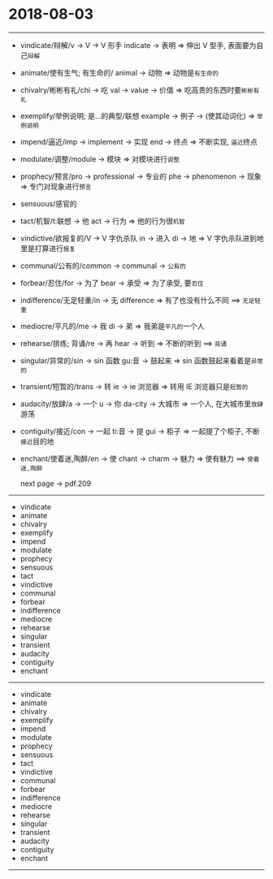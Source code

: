 # 2018-08-03

---

- vindicate/辩解/v -> V -> V 形手 indicate -> 表明 => 伸出 V 型手, 表面要为自己`辩解`
- animate/使有生气; 有生命的/ animal -> 动物 => 动物是`有生命的`
- chivalry/彬彬有礼/chi -> 吃 val -> value -> 价值 => 吃高贵的东西时要`彬彬有礼`
- exemplify/举例说明; 是...的典型/联想 example -> 例子 -> (使其动词化) => `举例说明`
- impend/逼近/imp -> implement -> 实现 end -> 终点 => 不断实现, `逼近`终点
- modulate/调整/module -> 模块 => 对模块进行`调整`
- prophecy/预言/pro -> professional -> 专业的 phe -> phenomenon -> 现象 => 专门对现象进行`预言`
- sensuous/感官的
- tact/机智/t:联想 -> 他 act -> 行为 => 他的行为很`机智`
- vindictive/欲报复的/V -> V 字仇杀队 in -> 进入 di -> 地 => V 字仇杀队进到地里是打算进行`报复`
- communal/公有的/common -> communal -> `公有的`
- forbear/忍住/for -> 为了 bear -> 承受 => 为了承受, 要`忍住`
- indifference/无足轻重/in -> 无 difference => 有了也没有什么不同 ==> `无足轻重`
- mediocre/平凡的/me -> 我 di -> 弟 => 我弟是`平凡的`一个人
- rehearse/排练; 背诵/re -> 再 hear -> 听到 => 不断的听到 ==> `背诵`
- singular/异常的/sin -> sin 函数 gu:音 -> 鼓起来 => sin 函数鼓起来看着是`异常的`
- transient/短暂的/trans -> 转 ie -> ie 浏览器 => 转用 IE 浏览器只是`短暂的`
- audacity/放肆/a -> 一个 u -> 你 da-city -> 大城市 => 一个人, 在大城市里`放肆`游荡
- contiguity/接近/con -> 一起 ti:音 -> 提 gui -> 柜子 => 一起提了个柜子, 不断`接近`目的地
- enchant/使着迷,陶醉/en -> 使 chant -> charm -> 魅力 => 使有魅力 ==> `使着迷,陶醉`

    next page -> pdf.209

---

- vindicate
- animate
- chivalry
- exemplify
- impend
- modulate
- prophecy
- sensuous
- tact
- vindictive
- communal
- forbear
- indifference
- mediocre
- rehearse
- singular
- transient
- audacity
- contiguity
- enchant

---

- vindicate
- animate
- chivalry
- exemplify
- impend
- modulate
- prophecy
- sensuous
- tact
- vindictive
- communal
- forbear
- indifference
- mediocre
- rehearse
- singular
- transient
- audacity
- contiguity
- enchant

---
